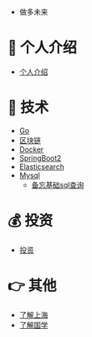 -  做多未来

# 👦 个人介绍
- [个人介绍](notes/个人介绍.md) </br>

# 👷 技术
- [Go](notes/go.md) </br>
- [区块链](notes/blockchain.md) </br>
- [Docker](notes/docker.md) </br>
- [SpringBoot2](notes/springboot2.md) </br>
- [Elasticsearch](notes/elasticsearch.md) </br>
- [Mysql](notes/mysql.md) </br>
  - [备忘基础sql查询](notes/mysql/备忘基础sql查询.md)

# 💰️ 投资
- [投资](notes/digiccy/数字货币定投.md) </br>

# 👉 其他
- [了解上海](notes/other/了解上海.md) </br>
- [了解国学](notes/other/了解国学.md) </br>
